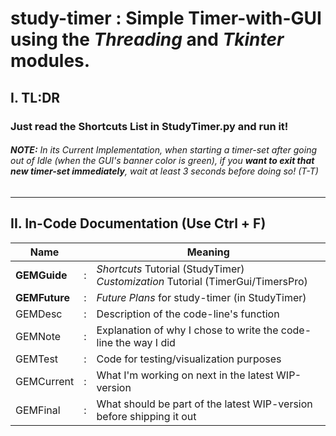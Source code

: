 
# **study-timer** : Simple Timer-with-GUI using the *Threading* and *Tkinter* modules.

## I. TL:DR
### Just read the Shortcuts List in StudyTimer.py and run it! <br> 

###### **NOTE:** In its Current Implementation, when starting a timer-set after going out of Idle (when the GUI's banner color is green), if you ***want to exit that new timer-set immediately***, wait at least 3 seconds before doing so! (T-T)

<hr>

## II. In-Code Documentation (Use Ctrl + F)

| Name | |Meaning |
| --------  |-| -------- |
| **GEMGuide**   |:| *Shortcuts* Tutorial (StudyTimer) <br> *Customization* Tutorial (TimerGui/TimersPro)|
| **GEMFuture**   |:| *Future Plans* for study-timer (in StudyTimer)|
| GEMDesc   |:| Description of the code-line's function|
| GEMNote   |:|     Explanation of why I chose to write the code-line the way I did|
| GEMTest   |:| Code for testing/visualization purposes|
| GEMCurrent|:| What I'm working on next in the latest WIP-version|
| GEMFinal  |:| What should be part of the latest WIP-version before shipping it out           |
